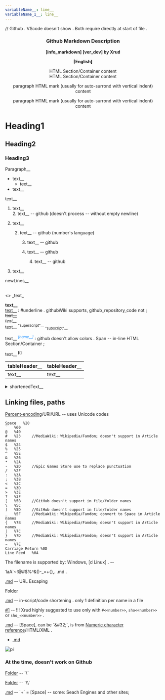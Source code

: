 ```yaml
---
variableName__: line__
variableName_1__: line__
---
```

// Github . VScode doesn't show . Both require directly at start of file .

<div align=center><h3><b>
Github Markdown Description
</b></h3><b>
[info_markdown] [ver_dev] by Xrud

[English]
</b></div>

<div style="text-align: center;">HTML Section/Container content</div>

<div align=center>HTML Section/Container content</div>

<p style="text-align: center;">paragraph HTML mark (usually for auto-surrond with vertical indent) content</p>

<p align=center>paragraph HTML mark (usually for auto-surrond with vertical indent) content</p>

# Heading1

## Heading2

### Heading3

Paragraph__

* text__
	* text__
* text__

text__
1. text__  
	2. text__ -- github (doesn't process -- without empty newline)
5. text__

	2. text__ -- github (number's language)

		3. text__ -- github
		3. text__ -- github

			4. text__ -- github
6. text__

newLines__
<br />
<br />

\<\> \_text\_

**text__**  
<u>text__</u> : #underline . githubWiki supports, github_repository_code not ;  
~~text__~~  
*text__*  
text__ <sup>"superscript"\_\_</sup> <sub>"subscript"\_\_</sub>  

text__ <i><sup><span
         title="text__" style="color:dodgerBlue;">[name__]</span></sup></i> : github doesn't allow colors . Span -- in-line HTML Section/Container ;

text__ <sup
	 title="text__"><b>[i]</b></sup>

<!--_textOfTheComment__>>-->
[comment]: wordOfTheComment__

|tableHeader__      |tableHeader__      |
|---                |---                |
|text__             |text__             |

<details><summary>shortenedText__
</summary>

text__

</details>

## Linking files, paths

[Percent-encoding](https://en.wikipedia.org/wiki/Percent-encoding)/URI/URL -- uses Unicode codes
```
Space	%20
`	%60
@	%40
#	%23		//MediaWiki: Wikipedia/Fandom; doesn't support in Article names
$	%24
%	%25
^	%5E
&	%26
*	%2A
-	%2D		//Epic Games Store use to replace punctuation
/	%2F
:	%3A
;	%3B
<	%3C
=	%3D
>	%3E
?	%3F
[	%5B		//GitHub doesn't support in file/folder names
\	%5C
]	%5D		//GitHub doesn't support in file/folder names
_	%5F		//MediaWiki: Wikipedia/Fandom; convert to Space in Article names
{	%7B		//MediaWiki: Wikipedia/Fandom; doesn't support in Article names
|	%7C
}	%7D		//MediaWiki: Wikipedia/Fandom; doesn't support in Article names
~	%7E
Carriage Return	%0D
Line Feed	%0A
```

The filename is supported by: Windows, [d Linux] . --

1aA\`~!@#$%^&()-\_=+{},. .md .

[.md](..//..//assets//github_b//1aA`~!@%23$%25%5E&()-_=+{},.%20.md) -- URL Escaping

[Folder](..//..//assets//github_b//1aA`~!@%23$%25%5E&()-_=+{}.%20,)

[.md][_name_1_] -- in-script/code shortening . only 1 definition per name in a file

[_name_1_]: ..//..//assets//github_b//1aA`~!@%23$%25%5E&()-_=+{},.%20.md

[#1] -- !!! Xrud highly suggested to use only with `#<<number>>`, `sho<<number>>` or `sho_<<number>>` .

[#1]: ..//..//assets//github_b//1aA`~!@%23$%25%5E&()-_=+{},.%20.md 

[.md](..//..//assets//github_b//1aA`~!@%23$%25%5E&()-_=+{},.&#x20;.md) -- [Space], can be `&#32;`, is from [Numeric character reference](https://en.wikipedia.org/wiki/Numeric_character_reference)/HTML/XML .

* [.md](../../assets/github_b/1aA`~!@%23$%25%5E&()-_=+{},.&#32;.md)

![pi](..//..//assets//github_b//co_dw_256x256.png)

### At the time, doesn't work on Github

[Folder](..\..\assets\github_b\1aA`~!@%23$%25%5E&()-_=+{}.%20,) -- `\`

[Folder](..\\..\\assets\\github_b\\1aA`~!@%23$%25%5E&()-_=+{}.%20,) -- `\\`

[.md](..//..//assets//github_b//1aA`~!@%23$%25%5E&()-_=+{},.+.md) -- `+` = [Space] -- some: Seach Engines and other sites;
